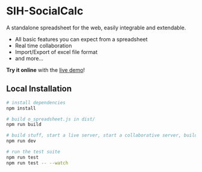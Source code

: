 # SIH-SocialCalc
A standalone spreadsheet for the web, easily integrable and extendable.

- All basic features you can expect from a spreadsheet
- Real time collaboration
- Import/Export of excel file format
- and more...

**Try it online** with the [live demo](https://odoo.github.io/o-spreadsheet/)!

## Local Installation

```bash
# install dependencies
npm install

# build o_spreadsheet.js in dist/
npm run build

# build stuff, start a live server, start a collaborative server, build with --watch
npm run dev

# run the test suite
npm run test
npm run test -- --watch
```
